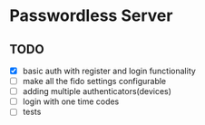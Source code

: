 # Passwordless Server

## TODO

- [x] basic auth with register and login functionality
- [ ] make all the fido settings configurable
- [ ] adding multiple authenticators(devices)
- [ ] login with one time codes
- [ ] tests
